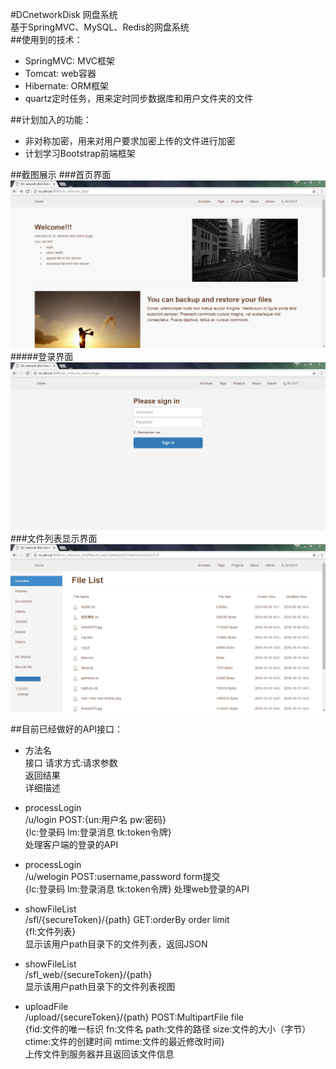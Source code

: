 #DCnetworkDisk 网盘系统  
基于SpringMVC、MySQL、Redis的网盘系统  
##使用到的技术：  
 * SpringMVC: MVC框架  
 * Tomcat: web容器  
 * Hibernate: ORM框架  
 * quartz定时任务，用来定时同步数据库和用户文件夹的文件
 
##计划加入的功能：  
 * 非对称加密，用来对用户要求加密上传的文件进行加密  
 * 计划学习Bootstrap前端框架  
 
##截图展示
###首页界面
![首页界面](/screenshot/index.png)  
#####登录界面
![登录界面](/screenshot/sign_in.png)  
###文件列表显示界面
![文件列表显示界面](/screenshot/show_file_list.png)  

##目前已经做好的API接口：
- 方法名  
接口 请求方式:请求参数  
返回结果  
详细描述  

- processLogin  
/u/login POST:{un:用户名 pw:密码}  	
{lc:登录码 lm:登录消息 tk:token令牌}  	
处理客户端的登录的API  

- processLogin    
/u/welogin POST:username,password form提交	
{lc:登录码 lm:登录消息 tk:token令牌}	
处理web登录的API  

- showFileList	
/sfl/{secureToken}/{path} GET:orderBy order limit  	
{fl:文件列表}	
显示该用户path目录下的文件列表，返回JSON  

- showFileList	 
/sfl_web/{secureToken}/{path}   
显示该用户path目录下的文件列表视图

- uploadFile	
/upload/{secureToken}/{path} POST:MultipartFile file  	
{fid:文件的唯一标识 fn:文件名 path:文件的路径 size:文件的大小（字节） ctime:文件的创建时间 mtime:文件的最近修改时间}  	
上传文件到服务器并且返回该文件信息  
